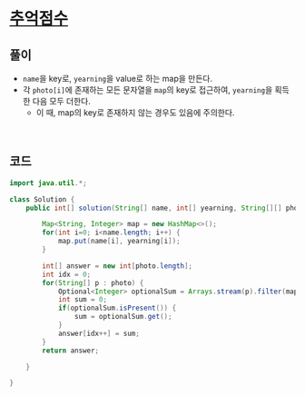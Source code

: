 # [추억점수](https://school.programmers.co.kr/learn/courses/30/lessons/176963)

## 풀이
- `name`을 key로, `yearning`을 value로 하는 map을 만든다.
- 각 `photo[i]`에 존재하는 모든 문자열을 `map`의 key로 접근하여, `yearning`을 획득한 다음 모두 더한다.
  - 이 때, map의 key로 존재하지 않는 경우도 있음에 주의한다.

<br/>

## 코드
```java
import java.util.*;

class Solution {
    public int[] solution(String[] name, int[] yearning, String[][] photo) {

        Map<String, Integer> map = new HashMap<>();
        for(int i=0; i<name.length; i++) {
            map.put(name[i], yearning[i]);
        }

        int[] answer = new int[photo.length];
        int idx = 0;
        for(String[] p : photo) {
            Optional<Integer> optionalSum = Arrays.stream(p).filter(map::containsKey).map(map::get).reduce(Integer::sum);
            int sum = 0;
            if(optionalSum.isPresent()) {
                sum = optionalSum.get();
            }
            answer[idx++] = sum;
        }
        return answer;

    }

}
```